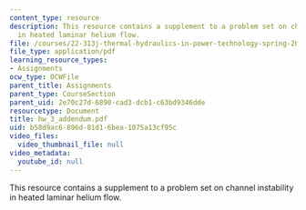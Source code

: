 ```yaml
---
content_type: resource
description: This resource contains a supplement to a problem set on channel instability
  in heated laminar helium flow.
file: /courses/22-313j-thermal-hydraulics-in-power-technology-spring-2007/b58d9ac6896d81d16bea1075a13cf95c_hw_3_addendum.pdf
file_type: application/pdf
learning_resource_types:
- Assignments
ocw_type: OCWFile
parent_title: Assignments
parent_type: CourseSection
parent_uid: 2e70c27d-6890-cad3-dcb1-c63bd9346dde
resourcetype: Document
title: hw_3_addendum.pdf
uid: b58d9ac6-896d-81d1-6bea-1075a13cf95c
video_files:
  video_thumbnail_file: null
video_metadata:
  youtube_id: null
---
```

This resource contains a supplement to a problem set on channel instability in heated laminar helium flow.

